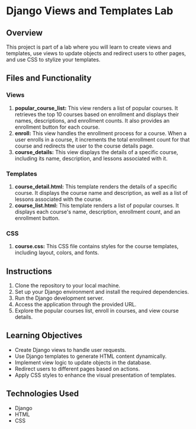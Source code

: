 # Django Views and Templates Lab

## Overview
This project is part of a lab where you will learn to create views and templates, use views to update objects and redirect users to other pages, and use CSS to stylize your templates.

## Files and Functionality
### Views
1. **popular_course_list:** This view renders a list of popular courses. It retrieves the top 10 courses based on enrollment and displays their names, descriptions, and enrollment counts. It also provides an enrollment button for each course.
2. **enroll:** This view handles the enrollment process for a course. When a user enrolls in a course, it increments the total enrollment count for that course and redirects the user to the course details page.
3. **course_details:** This view displays the details of a specific course, including its name, description, and lessons associated with it.

### Templates
1. **course_detail.html:** This template renders the details of a specific course. It displays the course name and description, as well as a list of lessons associated with the course.
2. **course_list.html:** This template renders a list of popular courses. It displays each course's name, description, enrollment count, and an enrollment button.

### CSS
1. **course.css:** This CSS file contains styles for the course templates, including layout, colors, and fonts.

## Instructions
1. Clone the repository to your local machine.
2. Set up your Django environment and install the required dependencies.
3. Run the Django development server.
4. Access the application through the provided URL.
5. Explore the popular courses list, enroll in courses, and view course details.

## Learning Objectives
- Create Django views to handle user requests.
- Use Django templates to generate HTML content dynamically.
- Implement view logic to update objects in the database.
- Redirect users to different pages based on actions.
- Apply CSS styles to enhance the visual presentation of templates.

## Technologies Used
- Django
- HTML
- CSS